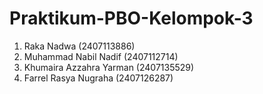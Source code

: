 # Praktikum-PBO-Kelompok-3
  1. Raka Nadwa (2407113886)
  2. Muhammad Nabil Nadif (2407112714)
  3. Khumaira Azzahra Yarman (2407135529)
  4. Farrel Rasya Nugraha (2407126287)
